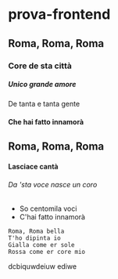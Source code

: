 # prova-frontend
## Roma, Roma, Roma
### Core de sta città
##### Unico grande amore
De tanta e tanta gente
#### Che hai fatto innamorà
## Roma, Roma, Roma
#### Lasciace cantà
###### Da 'sta voce nasce un coro
- So centomila voci
- C'hai fatto innamorà
```
Roma, Roma bella
T'ho dipinta io
Gialla come er sole
Rossa come er core mio
```

dcbiquwdeiuw    ediwe